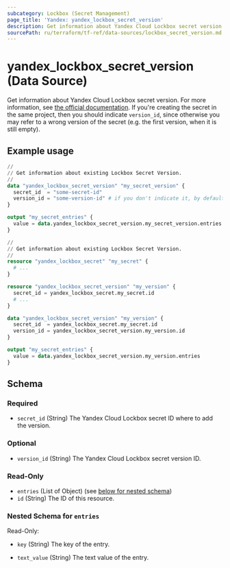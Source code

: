 ```yaml
---
subcategory: Lockbox (Secret Management)
page_title: 'Yandex: yandex_lockbox_secret_version'
description: Get information about Yandex Cloud Lockbox secret version.
sourcePath: ru/terraform/tf-ref/data-sources/lockbox_secret_version.md
---
```


# yandex_lockbox_secret_version (Data Source)

Get information about Yandex Cloud Lockbox secret version. For more information, see [the official documentation](https://yandex.cloud/docs/lockbox/).
If you're creating the secret in the same project, then you should indicate `version_id`, since otherwise you may refer to a wrong version of the secret (e.g. the first version, when it is still empty).

## Example usage

```terraform
//
// Get information about existing Lockbox Secret Version.
//
data "yandex_lockbox_secret_version" "my_secret_version" {
  secret_id  = "some-secret-id"
  version_id = "some-version-id" # if you don't indicate it, by default refers to the latest version
}

output "my_secret_entries" {
  value = data.yandex_lockbox_secret_version.my_secret_version.entries
}
```

```terraform
//
// Get information about existing Lockbox Secret Version.
//
resource "yandex_lockbox_secret" "my_secret" {
  # ...
}

resource "yandex_lockbox_secret_version" "my_version" {
  secret_id = yandex_lockbox_secret.my_secret.id
  # ...
}

data "yandex_lockbox_secret_version" "my_version" {
  secret_id  = yandex_lockbox_secret.my_secret.id
  version_id = yandex_lockbox_secret_version.my_version.id
}

output "my_secret_entries" {
  value = data.yandex_lockbox_secret_version.my_version.entries
}
```

<!-- schema generated by tfplugindocs -->
## Schema

### Required

- `secret_id` (String) The Yandex Cloud Lockbox secret ID where to add the version.

### Optional

- `version_id` (String) The Yandex Cloud Lockbox secret version ID.

### Read-Only

- `entries` (List of Object) (see [below for nested schema](#nestedatt--entries))
- `id` (String) The ID of this resource.

<a id="nestedatt--entries"></a>
### Nested Schema for `entries`

Read-Only:

- `key` (String) The key of the entry.

- `text_value` (String) The text value of the entry.

